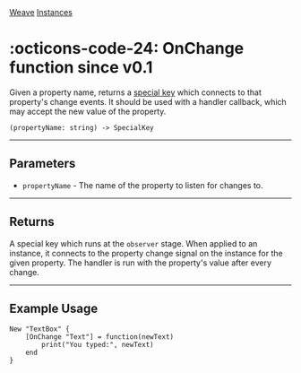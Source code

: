 <nav class="weavedoc-api-breadcrumbs">
	<a href="../..">Weave</a>
	<a href="..">Instances</a>
</nav>

<h1 class="weavedoc-api-header" markdown>
	<span class="weavedoc-api-icon" markdown>:octicons-code-24:</span>
	<span class="weavedoc-api-name">OnChange</span>
	<span class="weavedoc-api-pills">
		<span class="weavedoc-api-pill-type">function</span>
		<span class="weavedoc-api-pill-since">since v0.1</span>
	</span>
</h1>

Given a property name, returns a [special key](./specialkey.md) which connects
to that property's change events. It should be used with a handler callback,
which may accept the new value of the property.

```luau
(propertyName: string) -> SpecialKey
```

---

## Parameters

- `propertyName` - The name of the property to listen for changes to.

---

## Returns

A special key which runs at the `observer` stage. When applied to an instance,
it connects to the property change signal on the instance for the given property.
The handler is run with the property's value after every change.

---

## Example Usage

```luau
New "TextBox" {
    [OnChange "Text"] = function(newText)
        print("You typed:", newText)
    end
}
```
